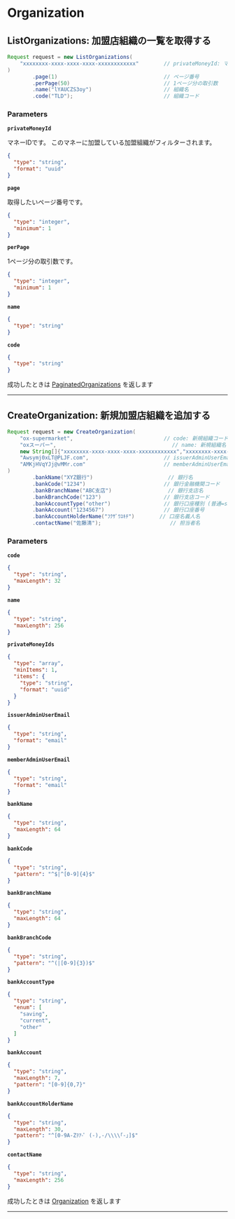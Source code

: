 # Organization

<a name="list-organizations"></a>
## ListOrganizations: 加盟店組織の一覧を取得する

```JAVA
Request request = new ListOrganizations(
    "xxxxxxxx-xxxx-xxxx-xxxx-xxxxxxxxxxxx"        // privateMoneyId: マネーID
)
        .page(1)                                  // ページ番号
        .perPage(50)                              // 1ページ分の取引数
        .name("lYAUCZS3oy")                       // 組織名
        .code("TLD");                             // 組織コード

```



### Parameters
**`privateMoneyId`** 
  

マネーIDです。
このマネーに加盟している加盟組織がフィルターされます。

```json
{
  "type": "string",
  "format": "uuid"
}
```

**`page`** 
  

取得したいページ番号です。

```json
{
  "type": "integer",
  "minimum": 1
}
```

**`perPage`** 
  

1ページ分の取引数です。

```json
{
  "type": "integer",
  "minimum": 1
}
```

**`name`** 
  


```json
{
  "type": "string"
}
```

**`code`** 
  


```json
{
  "type": "string"
}
```



成功したときは
[PaginatedOrganizations](./responses.md#paginated-organizations)
を返します



---


<a name="create-organization"></a>
## CreateOrganization: 新規加盟店組織を追加する

```JAVA
Request request = new CreateOrganization(
    "ox-supermarket",                             // code: 新規組織コード
    "oxスーパー",                                     // name: 新規組織名
    new String[]{"xxxxxxxx-xxxx-xxxx-xxxx-xxxxxxxxxxxx","xxxxxxxx-xxxx-xxxx-xxxx-xxxxxxxxxxxx"}, // privateMoneyIds: 加盟店組織で有効にするマネーIDの配列
    "Awsymj0xLT@PLJF.com",                        // issuerAdminUserEmail: 発行体担当者メールアドレス
    "AMKjHVqYJj@vMMr.com"                         // memberAdminUserEmail: 新規組織担当者メールアドレス
)
        .bankName("XYZ銀行")                        // 銀行名
        .bankCode("1234")                         // 銀行金融機関コード
        .bankBranchName("ABC支店")                  // 銀行支店名
        .bankBranchCode("123")                    // 銀行支店コード
        .bankAccountType("other")                 // 銀行口座種別 (普通=saving, 当座=current, その他=other)
        .bankAccount("1234567")                   // 銀行口座番号
        .bankAccountHolderName("ﾌｸｻﾞﾜﾕｷﾁ")        // 口座名義人名
        .contactName("佐藤清");                      // 担当者名

```



### Parameters
**`code`** 
  


```json
{
  "type": "string",
  "maxLength": 32
}
```

**`name`** 
  


```json
{
  "type": "string",
  "maxLength": 256
}
```

**`privateMoneyIds`** 
  


```json
{
  "type": "array",
  "minItems": 1,
  "items": {
    "type": "string",
    "format": "uuid"
  }
}
```

**`issuerAdminUserEmail`** 
  


```json
{
  "type": "string",
  "format": "email"
}
```

**`memberAdminUserEmail`** 
  


```json
{
  "type": "string",
  "format": "email"
}
```

**`bankName`** 
  


```json
{
  "type": "string",
  "maxLength": 64
}
```

**`bankCode`** 
  


```json
{
  "type": "string",
  "pattern": "^$|^[0-9]{4}$"
}
```

**`bankBranchName`** 
  


```json
{
  "type": "string",
  "maxLength": 64
}
```

**`bankBranchCode`** 
  


```json
{
  "type": "string",
  "pattern": "^(|[0-9]{3})$"
}
```

**`bankAccountType`** 
  


```json
{
  "type": "string",
  "enum": [
    "saving",
    "current",
    "other"
  ]
}
```

**`bankAccount`** 
  


```json
{
  "type": "string",
  "maxLength": 7,
  "pattern": "[0-9]{0,7}"
}
```

**`bankAccountHolderName`** 
  


```json
{
  "type": "string",
  "maxLength": 30,
  "pattern": "^[0-9A-Zｦｱ-ﾟ (-),-/\\\\｢-｣]$"
}
```

**`contactName`** 
  


```json
{
  "type": "string",
  "maxLength": 256
}
```



成功したときは
[Organization](./responses.md#organization)
を返します



---



